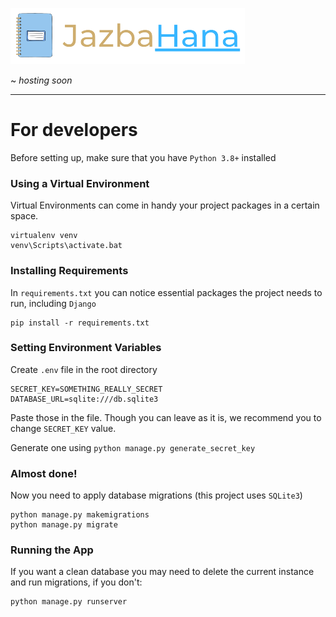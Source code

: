 ![Logo](./static/images/logo.png)

~ *hosting soon*

---

# For developers
Before setting up, make sure that you have `Python 3.8+` installed

### Using a Virtual Environment
Virtual Environments can come in handy your project packages in a certain space.

    virtualenv venv
    venv\Scripts\activate.bat

### Installing Requirements
In `requirements.txt` you can notice essential packages the project needs to run, including `Django`

    pip install -r requirements.txt

### Setting Environment Variables
Create `.env` file in the root directory

    SECRET_KEY=SOMETHING_REALLY_SECRET
    DATABASE_URL=sqlite:///db.sqlite3

Paste those in the file. Though you can leave as it is, we recommend you to change `SECRET_KEY` value.

Generate one using `python manage.py generate_secret_key`

### Almost done!
Now you need to apply database migrations (this project uses `SQLite3`)

    python manage.py makemigrations
    python manage.py migrate

### Running the App
If you want a clean database you may need to delete the current instance and run migrations, if you don't:

    python manage.py runserver
